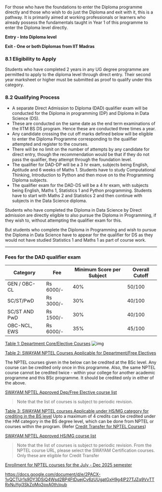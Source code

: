 For those who have the foundations to enter the Diploma programme directly and those who wish to do just the Diploma and exit with it, this is a pathway. It is primarily aimed at working professionals or learners who already possess the fundamentals taught in Year 1 of this programme to enter the Diploma level directly.


**Entry - Into Diploma level**

**Exit - One or both Diplomas from IIT Madras**

### 8.1  Eligibility to Apply
Students who have completed 2 years in any UG degree programme are permitted to apply to the diploma level through direct entry. Their second year marksheet or higher must be submitted as proof to qualify under this category.

### 8.2 Qualifying Process
- A separate Direct Admission to Diploma (DAD) qualifier exam will be conducted for the Diploma in programming (DP) and Diploma in Data Science (DS).
- These are conducted on the same date as the end term examinations of the IITM BS DS program. Hence these are conducted three times a year.
- Any candidate crossing the cut off marks defined below will be eligible to enter the Diploma Programme corresponding to the qualifier attempted and register to the courses.
- There will be no limit on the number of attempts by any candidate for direct entry, though the recommendation would be that if they do not pass the qualifier, they attempt through the foundation level.
- The qualifier for DAD-DP will be a 3 hr exam, subjects being English, Aptitude and 6 weeks of Maths 1. Students have to study Computational Thinking, Introduction to Python and then move on to the Programming Diploma subjects.
- The qualifier exam for the DAD-DS will be a 4 hr exam, with subjects being English, Maths 1, Statistics 1 and Python programming. Students have to start with Maths 2 and Statistics 2 and then continue with subjects in the Data Science diploma.

Students who have completed the Diploma in Data Science by Direct admission are directly eligible to also pursue the Diploma in Programming, if they wish to, without attempting the qualifier exam for this.

But students who complete the Diploma in Programming and wish to pursue the Diploma in Data Science have to appear for the qualifier for DS as they would not have studied Statistics 1 and Maths 1 as part of course work.

---

### Fees for the DAD qualifier exam

| Category         | Fee       | Minimum Score per Subject | Overall Cutoff |
|------------------|-----------|----------------------------|----------------|
| GEN / OBC-CL     | Rs 6000/- | 40%                        | 50/100         |
| SC/ST/PwD        | Rs 3000/- | 30%                        | 40/100         |
| SC/ST AND PwD    | Rs 1500/- | 30%                        | 40/100         |
| OBC-NCL, EWS     | Rs 6000/- | 35%                        | 45/100         |

[Table 1: Department Core/Elective Courses](https://docs.google.com/document/u/1/d/e/2PACX-1vRxGnnDCVAO3KX2CGtMIcJQuDrAasVk2JHbDxkjsGrTP5ShhZK8N6ZSPX89lexKx86QPAUswSzGLsOA/pub?urp=gmail_link#h.rufxvltqqxqt)
![img](https://lh7-rt.googleusercontent.com/docsd/ANYlcfDJrk3f4ydvIjNBei7g5FDDtJwEbAldf4tBZMgw5BVyLWfOLg3RA_1DZkoOCZ9lNt6QksZiySg5_HoqOyf2K-qbudSRTr2V_FBGA9Ajd5wGOUtuFooQvJkWjuptjJVH1q_BVa3fECuTIJZz)

[Table 2: SWAYAM NPTEL Courses Applicable for Department/Free Electives](https://docs.google.com/document/u/1/d/e/2PACX-1vRxGnnDCVAO3KX2CGtMIcJQuDrAasVk2JHbDxkjsGrTP5ShhZK8N6ZSPX89lexKx86QPAUswSzGLsOA/pub?urp=gmail_link#h.1fob9te)

The NPTEL courses given in the below can be credited at the BSc level. Any course can be credited only once in this programme. Also, the same NPTEL course cannot be credited twice - within your college for another academic programme and this BSc programme. It should be credited only in either of the above. 

[SWAYAM NPTEL Approved Dep/Free Elective course list](https://docs.google.com/spreadsheets/d/e/2PACX-1vSJXV0JECyoQvgWvBlVxO13G0KRm5a1qNCRBa7rAw8GDY4e0cfm1KiVCwIgs_ed80ObtzQ1rfx_JWIR/pubhtml?gid=399341609&single=true)

> Note that the list of courses is subject to periodic revision.

[Table 3: SWAYAM NPTEL courses Applicable under HS/MG category for crediting in the BS level](https://docs.google.com/document/u/1/d/e/2PACX-1vRxGnnDCVAO3KX2CGtMIcJQuDrAasVk2JHbDxkjsGrTP5ShhZK8N6ZSPX89lexKx86QPAUswSzGLsOA/pub?urp=gmail_link#h.vy049mks8w3m)
Upto a maximum of 4 credits can be credited under the HM category in the BS degree level, which can be done from NPTEL or courses within the program.
(Refer [Credit Transfer for NPTEL Courses](https://docs.google.com/document/u/1/d/e/2PACX-1vRxGnnDCVAO3KX2CGtMIcJQuDrAasVk2JHbDxkjsGrTP5ShhZK8N6ZSPX89lexKx86QPAUswSzGLsOA/pub?urp=gmail_link#h.x92fd0h9amj4))

[SWAYAM NPTEL Approved HS/MG course list](https://docs.google.com/spreadsheets/d/e/2PACX-1vSJXV0JECyoQvgWvBlVxO13G0KRm5a1qNCRBa7rAw8GDY4e0cfm1KiVCwIgs_ed80ObtzQ1rfx_JWIR/pubhtml?gid=1418834182&single=true)
> Note that the list of courses is subject to periodic revision. From the NPTEL course URL, please select the SWAYAM Certification courses. Only these are eligible for Credit Transfer

[Enrollment for NPTEL courses for the July - Dec 2025 semester](https://docs.google.com/spreadsheets/d/e/2PACX-1vSJXV0JECyoQvgWvBlVxO13G0KRm5a1qNCRBa7rAw8GDY4e0cfm1KiVCwIgs_ed80ObtzQ1rfx_JWIR/pubhtml?gid=1418834182&single=true)

https://docs.google.com/document/d/e/2PACX-1vQCTUr1s9DY3DSiQ4Wsd2BP4FtDuejCv6zUUgatGxH9g4lP27TJZq9VvTTRxNuYgi3SkZoMq2pxA0th/pub











